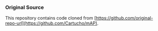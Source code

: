 ### Original Source

This repository contains code cloned from [https://github.com/original-repo-url](https://github.com/Cartucho/mAP).
